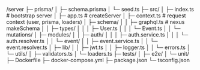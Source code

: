 /server
 ├─ prisma/
 │   ├─ schema.prisma
 │   └─ seed.ts
 ├─ src/
 │   ├─ index.ts                # bootstrap server
 │   ├─ app.ts                  # createServer
 │   ├─ context.ts              # request context (user, prisma, loaders)
 │   ├─ schema/
 │   │   ├─ graphql.ts          # nexus makeSchema
 │   │   ├─ types/
 │   │   │   ├─ User.ts
 │   │   │   └─ Event.ts
 │   │   └─ mutations/
 │   ├─ modules/
 │   │   ├─ auth/
 │   │   │   ├─ auth.service.ts
 │   │   │   └─ auth.resolver.ts
 │   │   └─ event/
 │   │       ├─ event.service.ts
 │   │       └─ event.resolver.ts
 │   ├─ lib/
 │   │   ├─ jwt.ts
 │   │   ├─ logger.ts
 │   │   └─ errors.ts
 │   └─ utils/
 │       ├─ validators.ts
 │       └─ loaders.ts
 ├─ tests/
 │   ├─ e2e/
 │   └─ unit/
 ├─ Dockerfile
 ├─ docker-compose.yml
 ├─ package.json
 └─ tsconfig.json
